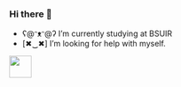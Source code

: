 ### Hi there 👋



- ʕ@ᵔᴥᵔ@ʔ I’m currently studying at BSUIR
- [✖‿✖] I’m looking for help with myself. 

<img src="https://media.giphy.com/media/vFKqnCdLPNOKc/giphy.gif" width="40" height="40" />
